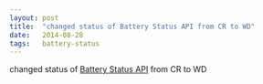 ```yaml
---
layout: post
title:  "changed status of Battery Status API from CR to WD"
date:   2014-08-28
tags:   battery-status
---
```


changed status of [Battery Status API](/spec/battery-status) from CR to WD


